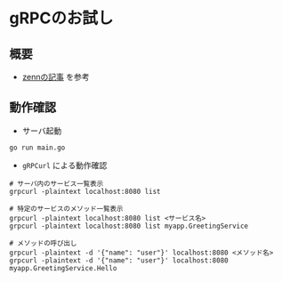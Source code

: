 # gRPCのお試し
## 概要
- [zennの記事](https://zenn.dev/hsaki/books/golang-grpc-starting) を参考

## 動作確認
- サーバ起動
```
go run main.go
```

- `gRPCurl` による動作確認
```
# サーバ内のサービス一覧表示
grpcurl -plaintext localhost:8080 list

# 特定のサービスのメソッド一覧表示
grpcurl -plaintext localhost:8080 list <サービス名>
grpcurl -plaintext localhost:8080 list myapp.GreetingService

# メソッドの呼び出し
grpcurl -plaintext -d '{"name": "user"}' localhost:8080 <メソッド名>
grpcurl -plaintext -d '{"name": "user"}' localhost:8080 myapp.GreetingService.Hello
```
